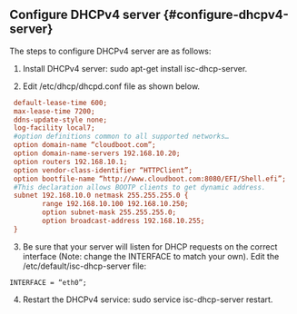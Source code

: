 <!--- @file
  quick_start_guide/configure_dhcpv4_server.md for Getting Started Guide of EDK    II HTTP Boot

  Copyright (c) 2018, Intel Corporation. All rights reserved.<BR>

  Redistribution and use in source (original document form) and 'compiled'
  forms (converted to PDF, epub, HTML and other formats) with or without
  modification, are permitted provided that the following conditions are met:

  1) Redistributions of source code (original document form) must retain the
     above copyright notice, this list of conditions and the following
     disclaimer as the first lines of this file unmodified.

  2) Redistributions in compiled form (transformed to other DTDs, converted to
     PDF, epub, HTML and other formats) must reproduce the above copyright
     notice, this list of conditions and the following disclaimer in the
     documentation and/or other materials provided with the distribution.

  THIS DOCUMENTATION IS PROVIDED BY TIANOCORE PROJECT "AS IS" AND ANY EXPRESS OR
  IMPLIED WARRANTIES, INCLUDING, BUT NOT LIMITED TO, THE IMPLIED WARRANTIES OF
  MERCHANTABILITY AND FITNESS FOR A PARTICULAR PURPOSE ARE DISCLAIMED. IN NO
  EVENT SHALL TIANOCORE PROJECT  BE LIABLE FOR ANY DIRECT, INDIRECT, INCIDENTAL,
  SPECIAL, EXEMPLARY, OR CONSEQUENTIAL DAMAGES (INCLUDING, BUT NOT LIMITED TO,
  PROCUREMENT OF SUBSTITUTE GOODS OR SERVICES; LOSS OF USE, DATA, OR PROFITS;
  OR BUSINESS INTERRUPTION) HOWEVER CAUSED AND ON ANY THEORY OF LIABILITY,
  WHETHER IN CONTRACT, STRICT LIABILITY, OR TORT (INCLUDING NEGLIGENCE OR
  OTHERWISE) ARISING IN ANY WAY OUT OF THE USE OF THIS DOCUMENTATION, EVEN IF
  ADVISED OF THE POSSIBILITY OF SUCH DAMAGE.

-->


## Configure DHCPv4 server {#configure-dhcpv4-server}

The steps to configure DHCPv4 server are as follows:

1. Install DHCPv4 server: sudo apt-get install isc-dhcp-server.

2. Edit /etc/dhcp/dhcpd.conf file as shown below.
```ini
 default-lease-time 600;
 max-lease-time 7200;
 ddns-update-style none;
 log-facility local7;
 #option definitions common to all supported networks…
 option domain-name “cloudboot.com”;
 option domain-name-servers 192.168.10.20;
 option routers 192.168.10.1;
 option vendor-class-identifier “HTTPClient”;
 option bootfile-name “http://www.cloudboot.com:8080/EFI/Shell.efi”;
 #This declaration allows BOOTP clients to get dynamic address.
 subnet 192.168.10.0 netmask 255.255.255.0 {
        range 192.168.10.100 192.168.10.250;
        option subnet-mask 255.255.255.0;
        option broadcast-address 192.168.10.255;
 }
```
3. Be sure that your server will listen for DHCP requests on the correct interface (Note: change the INTERFACE to match your own). Edit the /etc/default/isc-dhcp-server file:
```
INTERFACE = “eth0”;
```
4. Restart the DHCPv4 service: sudo service isc-dhcp-server restart.